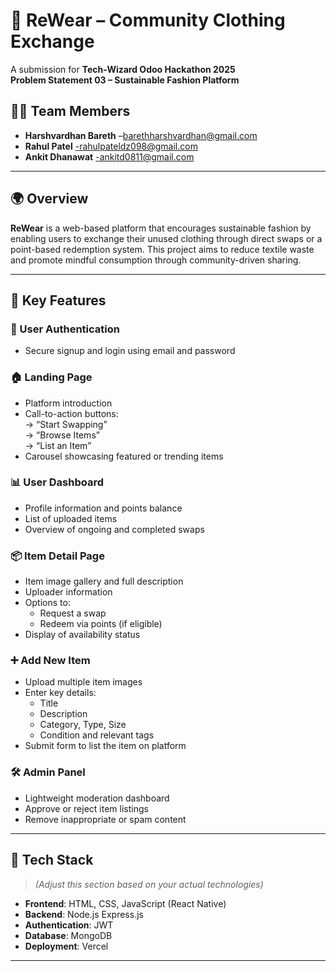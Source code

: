 # 👚 ReWear – Community Clothing Exchange

A submission for **Tech-Wizard Odoo Hackathon 2025**  
**Problem Statement 03 – Sustainable Fashion Platform**

## 👨‍💻 Team Members
- **Harshvardhan Bareth** –barethharshvardhan@gmail.com
- **Rahul Patel** -rahulpateldz098@gmail.com
- **Ankit Dhanawat** -ankitd0811@gmail.com

---

## 🌍 Overview

**ReWear** is a web-based platform that encourages sustainable fashion by enabling users to exchange their unused clothing through direct swaps or a point-based redemption system. This project aims to reduce textile waste and promote mindful consumption through community-driven sharing.

---

## 🚀 Key Features

### 🧾 User Authentication
- Secure signup and login using email and password

### 🏠 Landing Page
- Platform introduction
- Call-to-action buttons:  
  → “Start Swapping”  
  → “Browse Items”  
  → “List an Item”
- Carousel showcasing featured or trending items

### 📊 User Dashboard
- Profile information and points balance
- List of uploaded items
- Overview of ongoing and completed swaps

### 📦 Item Detail Page
- Item image gallery and full description
- Uploader information
- Options to:
  - Request a swap
  - Redeem via points (if eligible)
- Display of availability status

### ➕ Add New Item
- Upload multiple item images
- Enter key details:
  - Title
  - Description
  - Category, Type, Size
  - Condition and relevant tags
- Submit form to list the item on platform

### 🛠️ Admin Panel
- Lightweight moderation dashboard
- Approve or reject item listings
- Remove inappropriate or spam content

---

## 🧰 Tech Stack

> *(Adjust this section based on your actual technologies)*

- **Frontend**: HTML, CSS, JavaScript (React Native)
- **Backend**: Node.js Express.js
- **Authentication**: JWT 
- **Database**:  MongoDB 
- **Deployment**: Vercel 

---

